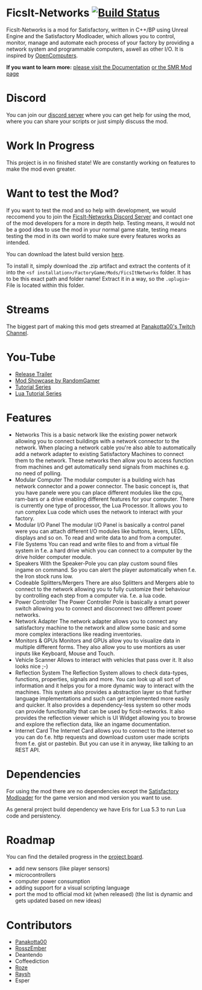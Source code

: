 FicsIt-Networks [![Build Status](https://jenkins.massivebytes.net/job/FicsIt-Networks/job/master/badge/icon)](https://jenkins.massivebytes.net/job/FicsIt-Networks/job/master)
===============
FicsIt-Networks is a mod for Satisfactory, written in C++/BP using Unreal Engine and the Satisfactory Modloader, which allows you to control, monitor, manage and automate each process of your factory by providing a network system and programmable computers, aswell as other I/O.
It is inspired by [OpenComputers](https://github.com/MightyPirates/OpenComputers).

**If you want to learn more:**
[please visit the Documentation](https://docs.ficsit.app/ficsit-networks/latest)
[or the SMR Mod page](https://ficsit.app/mod/8d8gk4imvFanRs)

Discord
=======
You can join our [discord server](https://discord.gg/3VfZ6Da) where you can get help for using the mod, where you can share your scripts or just simply discuss the mod.

Work In Progress
================
This project is in no finished state!
We are constantly working on features to make the mod even greater.

Want to test the Mod?
=====================
If you want to test the mod and so help with development,
we would reccomend you to join the [FicsIt-Networks Discord Server](https://discord.gg/3VfZ6Da) and contact one of the mod developers for a more in depth help.
Testing means, it would not be a good idea to use the mod in your normal game state,
testing means testing the mod in its own world to make sure every features works as intended.

You can download the latest build version [here](https://jenkins.massivebytes.net/job/FicsIt-Networks/job/master).

To install it, simply download the .zip artifact and extract the contents of it into the `<sf installation>/FactoryGame/Mods/FicsItNetworks` folder.
It has to be this exact path and folder name! Extract it in a way, so the `.uplugin`-File is located within this folder.

Streams
=======
The biggest part of making this mod gets streamed at [Panakotta00's Twitch Channel](https://twitch.tv/panakotta00).

You-Tube
========
- [Release Trailer](https://www.youtube.com/watch?v=EErI0OiWttw)
- [Mod Showcase by RandomGamer](https://www.youtube.com/watch?v=EtybEOkgJ4o)
- [Tutorial Series](https://www.youtube.com/playlist?list=PLKTdAeAt_BilFGjKoIG9GObwjqmxdSoeE)
- [Lua Tutorial Series](https://www.youtube.com/playlist?list=PLKTdAeAt_BimxLkH05GSNBZpydxc553hE)

Features
========
- Networks
  This is a basic network like the existing power network allowing you to connect buildings with a network connector to the network.
  When placing a network cable you're also able to automatically add a network adapter to existing Satisfactory Machines to connect them to the network.
  These networks then allow you to access function from machines and get automatically send signals from machines e.g. no need of polling.
- Modular Computer
  The modular computer is a building wich has  network connector and a power connector.
  The basic concept is, that you have panele were you can place different modules like the cpu, ram-bars or a drive enabling different features for your computer.
  There is currently one type of processor, the Lua Processor. It allows you to run complex Lua code which uses the network to interact with your factory.
- Modular I/O Panel
  The modular I/O Panel is basically a control panel were you can attach different I/O modules like buttons, levers, LEDs, displays and so on. To read and write data to and from a computer.
- File Systems
  You can read and write files to and from a virtual file system in f.e. a hard drive which you can connect to a computer by the drive holder computer module.
- Speakers
  With the Speaker-Pole you can play custom sound files ingame on command. So you can alert the player automatically when f.e. the Iron stock runs low.
- Codeable Splitters/Mergers
  There are also Splitters and Mergers able to connect to the network allowing you to fully customize their behaviour by controlling each step from a computer via. f.e. a lua code.
- Power Controller
  The Power Controller Pole is basically a smart power switch allowing you to connect and disconnect two different power networks.
- Network Adapter
  The network adapter allows you to connect any satisfactory machine to the network and allow some basic and some more complex interactions like reading inventories.
- Monitors & GPUs
  Monitors and GPUs allow you to visualize data in multiple different forms. They also allow you to use montiors as user inputs like Keyboard, Mouse and Touch.
- Vehicle Scanner
  Allows to interact with vehicles that pass over it. It also looks nice ;-)
- Reflection System
  The Reflection System allows to check data-types, functions, properties, signals and more. You can look up all sort of information and it helps you
  for a more dynamic way to interact with the machines. This system also provides a abstraction layer so that further language implementations and such can get implemented more
  easily and quicker. It also provides a dependency-less system so other mods can provide functionality that can be used by ficsit-networks.
  It also provides the reflection viewer which is UI Widget allowing you to browse and explore the reflection data, like an ingame documentation.
- Internet Card
  The Internet Card allows you to connect to the internet so you can do f.e. http requests and download
  custom user made scripts from f.e. gist or pastebin. But you can use it in anyway, like talking to an REST API.

Dependencies
============
For using the mod there are no dependencies except the [Satisfactory Modloader](https://github.com/satisfactorymodding/SatisfactoryModLoader) for the game version and mod version you want to use.

As general project build dependency we have Eris for Lua 5.3 to run Lua code and persistency.

Roadmap
=======
You can find the detailed progress in the [project board](https://github.com/CoderDE/FicsIt-Networks/projects/1).

- add new sensors (like player sensors)
- microcontrollers
- computer power consumption
- adding support for a visual scripting language
- port the mod to official mod kit (when released)
(the list is dynamic and gets updated based on new ideas)

Contributors
============
- [Panakotta00](https://panakotta00.massivebytes.net)
- [RosszEmber](https://www.deviantart.com/ronsemberg)
- Deantendo
- Coffeediction
- [Roze](https://github.com/RozeDoyanawa)
- [Raysh](https://www.artstation.com/raysh)
- Esper
